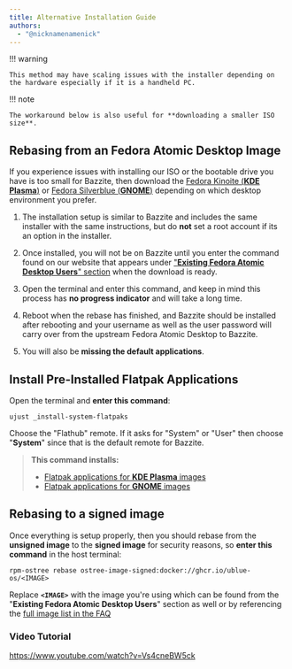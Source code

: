 ```yaml
---
title: Alternative Installation Guide
authors: 
  - "@nicknamenamenick"
---
```


!!! warning 

    This method may have scaling issues with the installer depending on the hardware especially if it is a handheld PC.

!!! note

    The workaround below is also useful for **downloading a smaller ISO size**.

## Rebasing from an Fedora Atomic Desktop Image

If you experience issues with installing our ISO or the bootable drive you have is too small for Bazzite, then download the [Fedora Kinoite (**KDE Plasma**)](https://fedoraproject.org/atomic-desktops/kinoite/) or [Fedora Silverblue (**GNOME**)](https://fedoraproject.org/atomic-desktops/silverblue/) depending on which desktop environment you prefer.

1. The installation setup is similar to Bazzite and includes the same installer with the same instructions, but do **not** set a root account if its an option in the installer.

2. Once installed, you will not be on Bazzite until you enter the command found on our website that appears under ["**Existing Fedora Atomic Desktop Users**" section](https://download.bazzite.gg) when the download is ready.

3. Open the terminal and enter this command, and keep in mind this process has **no progress indicator** and will take a long time.

4. Reboot when the rebase has finished, and Bazzite should be installed after rebooting and your username as well as the user password will carry over from the upstream Fedora Atomic Desktop to Bazzite.

5. You will also be **missing the default applications**.

## Install Pre-Installed Flatpak Applications

Open the terminal and **enter this command**:

```command
ujust _install-system-flatpaks
```

Choose the "Flathub" remote.  If it asks for "System" or "User" then choose "**System**" since that is the default remote for Bazzite.

> **This command installs:**
>
> - [Flatpak applications for **KDE Plasma** images](https://github.com/ublue-os/bazzite/blob/9f6f5e143b7545d06803e70e7723997400bd8b88/system_files/desktop/kinoite/usr/share/ublue-os/bazzite/flatpak/install)
> - [Flatpak applications for **GNOME** images](https://github.com/ublue-os/bazzite/blob/9f6f5e143b7545d06803e70e7723997400bd8b88/system_files/desktop/silverblue/usr/share/ublue-os/bazzite/flatpak/install)

## Rebasing to a signed image

Once everything is setup properly, then you should rebase from the **unsigned image** to the **signed image** for security reasons, so **enter this command** in the host terminal:

```command
rpm-ostree rebase ostree-image-signed:docker://ghcr.io/ublue-os/<IMAGE>
```

Replace **`<IMAGE>`** with the image you're using which can be found from the "**Existing Fedora Atomic Desktop Users**" section as well or by referencing the [full image list in the FAQ](https://docs.bazzite.gg/General/FAQ/#bazzite-image-chart)

### Video Tutorial

https://www.youtube.com/watch?v=Vs4cneBW5ck
